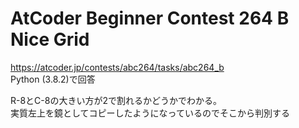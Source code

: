 # AtCoder Beginner Contest 264 B Nice Grid  
https://atcoder.jp/contests/abc264/tasks/abc264_b  
Python (3.8.2)で回答  

R-8とC-8の大きい方が2で割れるかどうかでわかる。  
実質左上を鏡としてコピーしたようになっているのでそこから判別する
